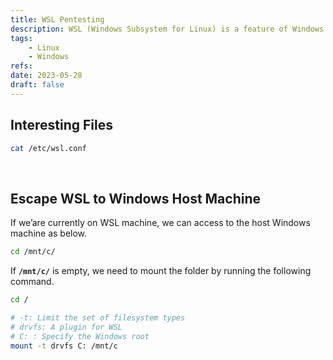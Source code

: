 ```yaml
---
title: WSL Pentesting
description: WSL (Windows Subsystem for Linux) is a feature of Windows that allows developers to run a Linux environment without the need for a separate virtual machine or dual booting.
tags:
    - Linux
    - Windows
refs:
date: 2023-05-28
draft: false
---
```


## Interesting Files

```bash
cat /etc/wsl.conf
```

<br />

## Escape WSL to Windows Host Machine

If we’are currently on WSL machine, we can access to the host Windows machine as below.

```bash
cd /mnt/c/
```

If **`/mnt/c/`** is empty, we need to mount the folder by running the following command.

```bash
cd /

# -t: Limit the set of filesystem types
# drvfs: A plugin for WSL
# C: : Specify the Windows root
mount -t drvfs C: /mnt/c
```